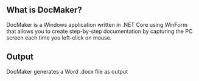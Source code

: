## What is DocMaker?
DocMaker is a Windows application written in .NET Core using WinForm that allows you
to create step-by-step documentation by capturing the PC screen each time you left-click on mouse.

## Output
DocMaker generates a Word .docx file as output